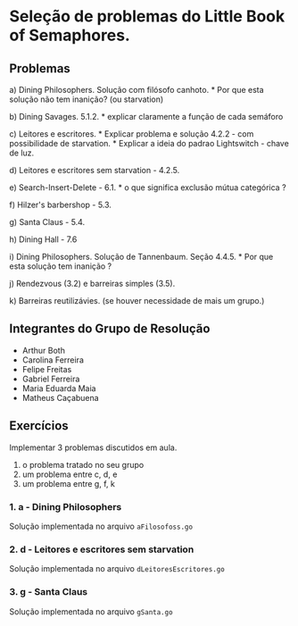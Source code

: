 # Seleção de problemas do Little Book of Semaphores.


## Problemas

a)  Dining Philosophers.    Solução com filósofo canhoto.
    * Por que esta solução não tem inanição?  (ou starvation)

b)  Dining Savages.   5.1.2.
    * explicar claramente a função de cada semáforo

c)  Leitores e escritores.
    * Explicar problema e solução 4.2.2 - com possibilidade de starvation.
    * Explicar a ideia do padrao Lightswitch - chave de luz.

d)  Leitores e escritores sem starvation - 4.2.5.

e)  Search-Insert-Delete - 6.1.
    * o que significa exclusão mútua categórica ?

f)  Hilzer's barbershop - 5.3.

g)  Santa Claus - 5.4.  

h)  Dining Hall - 7.6 

i)  Dining Philosophers.    Solução de Tannenbaum.   Seção 4.4.5.
    * Por que esta solução tem inanição ?

j)  Rendezvous (3.2) e barreiras simples (3.5).

k)  Barreiras reutilizávies. (se houver necessidade de mais um grupo.)


## Integrantes do Grupo de Resolução

- Arthur Both
- Carolina Ferreira
- Felipe Freitas
- Gabriel Ferreira
- Maria Eduarda Maia
- Matheus Caçabuena


## Exercícios

Implementar 3 problemas discutidos em aula.
1. o problema tratado no seu grupo
2. um problema entre c, d, e 
3. um problema entre g, f, k

### 1. a - Dining Philosophers

Solução implementada no arquivo `aFilosofoss.go`

### 2. d - Leitores e escritores sem starvation

Solução implementada no arquivo `dLeitoresEscritores.go`

### 3. g - Santa Claus

Solução implementada no arquivo `gSanta.go`
